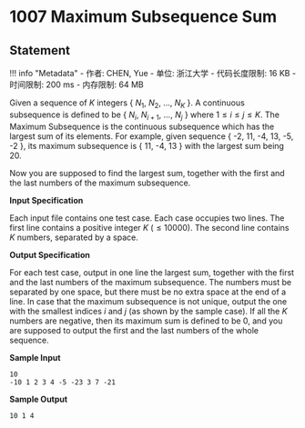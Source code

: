 
# 1007 Maximum Subsequence Sum

## Statement

!!! info "Metadata"
    - 作者: CHEN, Yue
    - 单位: 浙江大学
    - 代码长度限制: 16 KB
    - 时间限制: 200 ms
    - 内存限制: 64 MB

Given a sequence of $K$ integers { $N_1$, $N_2$, ..., $N_K$ }. A continuous subsequence is defined to be { $N_i$, $N_{i+1}$, ..., $N_j$ } where $1 \le i \le j \le K$. The Maximum Subsequence is the continuous subsequence which has the largest sum of its elements. For example, given sequence { -2, 11, -4, 13, -5, -2 }, its maximum subsequence is { 11, -4, 13 } with the largest sum being 20.

Now you are supposed to find the largest sum, together with the first and the last numbers of the maximum subsequence. 

**Input Specification**

Each input file contains one test case. Each case occupies two lines. The first line contains a positive integer $K$ ($\le 10000$). The second line contains $K$ numbers, separated by a space. 

**Output Specification**

For each test case, output in one line the largest sum, together with the first and the last numbers of the maximum subsequence. The numbers must be separated by one space, but there must be no extra space at the end of a line. In case that the maximum subsequence is not unique, output the one with the smallest indices $i$ and $j$ (as shown by the sample case). If all the $K$ numbers are negative, then its maximum sum is defined to be 0, and you are supposed to output the first and the last numbers of the whole sequence. 

**Sample Input**
```plaintext
10
-10 1 2 3 4 -5 -23 3 7 -21
```

**Sample Output**
```plaintext
10 1 4
```
